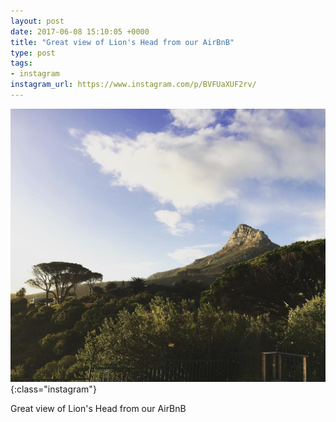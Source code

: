 ```yaml
---
layout: post
date: 2017-06-08 15:10:05 +0000
title: "Great view of Lion's Head from our AirBnB"
type: post
tags:
- instagram
instagram_url: https://www.instagram.com/p/BVFUaXUF2rv/
---
```


![Instagram - BVFUaXUF2rv](/img/BVFUaXUF2rv.jpg){:class="instagram"}

Great view of Lion's Head from our AirBnB
